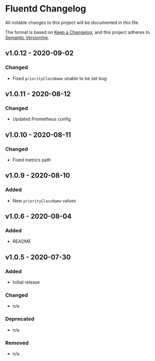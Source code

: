 # Fluentd Changelog

All notable changes to this project will be documented in this file.

The format is based on [Keep a Changelog](https://keepachangelog.com/en/1.0.0/),
and this project adheres to [Semantic Versioning](https://semver.org/spec/v2.0.0.html).

<!-- ## [UNRELEASED]

### Added

### Changed

### Deprecated

### Removed -->

## v1.0.12 - 2020-09-02

### Changed

- Fixed `priorityClassName` unable to be set bug

## v1.0.11 - 2020-08-12

### Changed

- Updated Prometheus config

## v1.0.10 - 2020-08-11

### Changed

- Fixed metrics path

## v1.0.9 - 2020-08-10

### Added

- New `priorityClassName` values

## v1.0.6 - 2020-08-04

### Added

- README

## v1.0.5 - 2020-07-30

### Added

- Initial release

### Changed

- n/a

### Deprecated

- n/a

### Removed

- n/a
